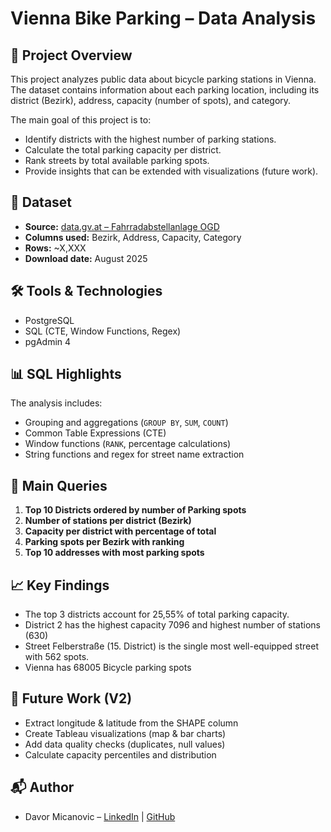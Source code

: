 # Vienna Bike Parking – Data Analysis

## 📄 Project Overview
This project analyzes public data about bicycle parking stations in Vienna.  
The dataset contains information about each parking location, including its district (Bezirk), address, capacity (number of spots), and category.

The main goal of this project is to:
- Identify districts with the highest number of parking stations.
- Calculate the total parking capacity per district.
- Rank streets by total available parking spots.
- Provide insights that can be extended with visualizations (future work).

## 📂 Dataset
- **Source:** [data.gv.at – Fahrradabstellanlage OGD](https://www.data.gv.at/)  
- **Columns used:** Bezirk, Address, Capacity, Category  
- **Rows:** ~X,XXX  
- **Download date:** August 2025

## 🛠️ Tools & Technologies
- PostgreSQL
- SQL (CTE, Window Functions, Regex)
- pgAdmin 4

## 📊 SQL Highlights
The analysis includes:
- Grouping and aggregations (`GROUP BY`, `SUM`, `COUNT`)
- Common Table Expressions (CTE)
- Window functions (`RANK`, percentage calculations)
- String functions and regex for street name extraction

## 📑 Main Queries
1. **Top 10 Districts ordered by number of Parking spots**  
2. **Number of stations per district (Bezirk)**  
3. **Capacity per district with percentage of total**  
4. **Parking spots per Bezirk with ranking**  
5. **Top 10 addresses with most parking spots**

## 📈 Key Findings
- The top 3 districts account for 25,55% of total parking capacity.
- District 2 has the highest capacity 7096 and highest number of stations (630)
- Street Felberstraße (15. District) is the single most well-equipped street with 562 spots.
- Vienna has 68005 Bicycle parking spots

## 🚀 Future Work (V2)
- Extract longitude & latitude from the SHAPE column
- Create Tableau visualizations (map & bar charts)
- Add data quality checks (duplicates, null values)
- Calculate capacity percentiles and distribution


## 📬 Author
- Davor Micanovic – [LinkedIn](https://www.linkedin.com/in/davor-micanovic-63237b353/) | [GitHub](https://github.com/davormicanovic)
